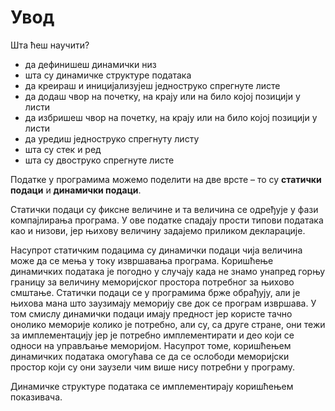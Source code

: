 # Увод

Шта ћеш научити?

- да дефинишеш динамички низ
- шта су динамичке структуре података
- да креираш и иницијализујеш једноструко спрегнуте листе
- да додаш чвор на почетку, на крају или на било којој позицији у листи
- да избришеш чвор на почетку, на крају или на било којој позицији у листи
- да уредиш једноструко спрегнуту листу 
- шта су стек и ред
- шта су двоструко спрегнуте листе

Податке  у програмима можемо поделити на две врсте – то су **статички подаци** и **динамички подаци**. 

Статички подаци су фиксне величине и та величина се одређује у фази компајлирања програма. У ове податке спадају прости типови података као и низови, јер њихову величину задајемо приликом декларације. 

Насупрот статичким подацима су динамички подаци чија величина може да се мења у току извршавања програма.
Коришћење динамичких података је погодно у случају када не знамо унапред горњу границу за величину меморијског простора потребног за њихово смштање. Статички подаци се у програмима брже обрађују, али је њихова мана што заузимају меморију све док се програм извршава. У том смислу динамички подаци имају предност јер користе тачно онолико меморије колико је потребно, али су, са друге стране, они тежи за имплементацију јер је потребно имплементирати и део који се односи на управљање меморијом.
Насупрот томе, коришћењем динамичких података омогућава се да се ослободи меморијски простор који су они заузели чим више нису потребни у програму. 

Динамичке структуре података се имплементирају коришћењем показивача.

